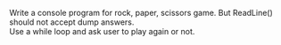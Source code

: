 Write a console program for rock, paper, scissors game. But ReadLine() should not accept dump answers.<br>
Use a while loop and ask user to play again or not.
